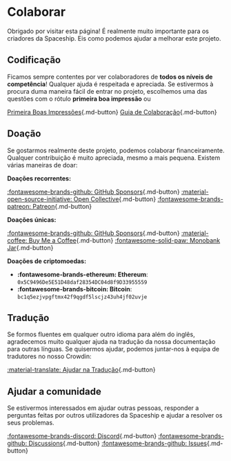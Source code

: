 # Colaborar

Obrigado por visitar esta página! É realmente muito importante para os criadores da Spaceship. Eis como podemos ajudar a melhorar este projeto.

## Codificação

Ficamos sempre contentes por ver colaboradores de **todos os níveis de competência**! Qualquer ajuda é respeitada e apreciada. Se estivermos à procura duma maneira fácil de entrar no projeto, escolhemos uma das questões com o rótulo **primeira boa impressão** ou

[Primeira Boas Impressões](https://github.com/spaceship-prompt/spaceship-prompt/issues?q=is%3Aissue+is%3Aopen+label%3A%22good+first+issue%22 ""){.md-button} [Guia de Colaboração](https://github.com/spaceship-prompt/spaceship-prompt/blob/master/CONTRIBUTING.md ""){.md-button}

## Doação

Se gostarmos realmente deste projeto, podemos colaborar financeiramente. Qualquer contribuição é muito apreciada, mesmo a mais pequena. Existem várias maneiras de doar:

**Doações recorrentes:**

[:fontawesome-brands-github: GitHub Sponsors](https://github.com/sponsors/denysdovhan?frequency=recurring ""){.md-button} [:material-open-source-initiative: Open Collective](https://opencollective.com/spaceship-prompt ""){.md-button} [:fontawesome-brands-patreon: Patreon](https://patreon.com/denysdovhan ""){.md-button}

**Doações únicas:**

[:fontawesome-brands-github: GitHub Sponsors](https://github.com/sponsors/denysdovhan?frequency=one-time ""){.md-button} [:material-coffee: Buy Me a Coffee](https://buymeacoffee.com/denysdovhan ""){.md-button} [:fontawesome-solid-paw: Monobank Jar](https://send.monobank.ua/jar/2N46sWTaZZ ""){.md-button}

**Doações de criptomoedas:**

* **:fontawesome-brands-ethereum: Ethereum**: `0x5C9496De5E51D48daf28354DC04d8f9D33955559`
* **:fontawesome-brands-bitcoin: Bitcoin**: `bc1q5ezjvpgftmx42f9qgdf5lscjz43uh4jf02uvje`

## Tradução

Se formos fluentes em qualquer outro idioma para além do inglês, agradecemos muito qualquer ajuda na tradução da nossa documentação para outras línguas. Se quisermos ajudar, podemos juntar-nos à equipa de tradutores no nosso Crowdin:

[:material-translate: Ajudar na Tradução](https://translate.spaceship-prompt.sh/ ""){.md-button}

## Ajudar a comunidade

Se estivermos interessados em ajudar outras pessoas, responder a perguntas feitas por outros utilizadores da Spaceship e ajudar a resolver os seus problemas.

[:fontawesome-brands-discord: Discord](https://discord.gg/NTQWz8Dyt9 ""){.md-button} [:fontawesome-brands-github: Discussions](https://github.com/spaceship-prompt/spaceship-prompt/discussions/ ""){.md-button} [:fontawesome-brands-github: Issues](https://github.com/spaceship-prompt/spaceship-prompt/issues ""){.md-button}
